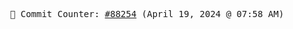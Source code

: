 <p align="center">
    <samp>
        📮 Commit Counter: <a href="https://github.com/Javascript-void0/Javascript-void0/commits/main">#88254</a> (April 19, 2024 @ 07:58 AM)
    </samp>
</p>